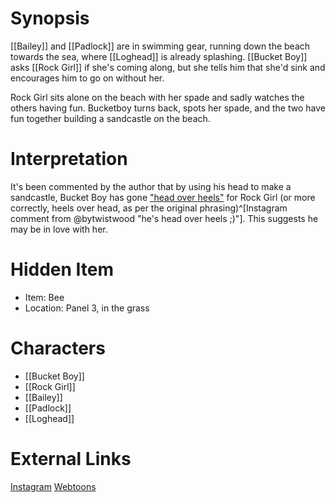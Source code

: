 # Synopsis
[[Bailey]] and [[Padlock]] are in swimming gear, running down the beach towards the sea, where [[Loghead]] is already splashing. [[Bucket Boy]] asks [[Rock Girl]] if she's coming along, but she tells him that she'd sink and encourages him to go on without her.

Rock Girl sits alone on the beach with her spade and sadly watches the others having fun. Bucketboy turns back, spots her spade, and the two have fun together building a sandcastle on the beach.

# Interpretation
It's been commented by the author that by using his head to make a sandcastle, Bucket Boy has gone ["head over heels"](https://en.wiktionary.org/wiki/head_over_heels) for Rock Girl (or more correctly, heels over head, as per the original phrasing)^[Instagram comment from @bytwistwood "he's head over heels ;)"]. This suggests he may be in love with her.

# Hidden Item
* Item: Bee
* Location: <spoiler>Panel 3, in the grass</spoiler>

# Characters
* [[Bucket Boy]]
* [[Rock Girl]]
* [[Bailey]]
* [[Padlock]]
* [[Loghead]]

# External Links
[Instagram](https://www.instagram.com/p/B3P9DT3jqal/)
[Webtoons](https://www.webtoons.com/en/challenge/twistwood-tales/10-rock-girl/viewer?title_no=344740&episode_no=10)